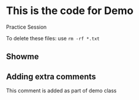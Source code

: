 # This is the code for Demo

Practice Session

To delete these files: use `rm -rf *.txt`

## Showme

## Adding extra comments

This comment is added as part of demo class
